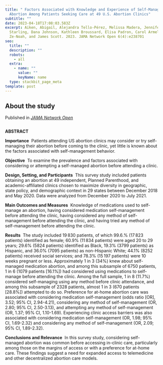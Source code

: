 ```yaml
---
title: " Factors Associated with Knowledge and Experience of Self-Managed
  Abortion Among Patients Seeking Care at 49 U.S. Abortion Clinics"
subtitle: ""
date: 2023-04-18T17:08:03.583Z
excerpt: Aiken, Abigail, Alejandra Tello-Pérez, Melissa Madera, Jennifer E.
  Starling, Dana Johnson, Kathleen Broussard, Elisa Padron, Carol Armelle
  Ze-Noah, and James Scott. 2023. JAMA Network Open 6(4):e238701
seo:
  title: ""
  description: ""
  robots:
    - all
  extra:
    - name: ""
      value: ""
      keyName: name
  type: stackbit_page_meta
template: post
---
```

## About the study

Published in *[JAMA Network Open](https://jamanetwork.com/journals/jamanetworkopen/fullarticle/2803942)*

![]()

**A﻿BSTRACT**

**Importance**  Patients attending US abortion clinics may consider or try self-managing their abortion before coming to the clinic, yet little is known about the factors associated with self-management behavior.

**Objective**  To examine the prevalence and factors associated with considering or attempting a self-managed abortion before attending a clinic.

**Design, Setting, and Participants**  This survey study included patients obtaining an abortion at 49 independent, Planned Parenthood, and academic-affiliated clinics chosen to maximize diversity in geographic, state policy, and demographic context in 29 states between December 2018 and May 2020. Data were analyzed from December 2020 to July 2021.

**Main Outcomes and Measures**  Knowledge of medications used to self-manage an abortion, having considered medication self-management before attending the clinic, having considered any method of self-management before attending the clinic, and having tried any method of self-management before attending the clinic.

**Results**  The study included 19 830 patients, of which 99.6.% (17 823 patients) identified as female; 60.9% (11 834 patients) were aged 20 to 29 years; 29.6% (5824 patients) identified as Black, 19.3% (3799 patients) as Hispanic, and 36.0% (7095 patients) as non-Hispanic White; 44.1% (8252 patients) received social services; and 78.3% (15 197 patients) were 10 weeks pregnant or less. Approximately 1 in 3 (34%) knew about self-managed medication abortion, and among this subsample of 6750 patients, 1 in 6 (1079 patients \[16.1%]) had considered using medications to self-manage before attending the clinic. Among the full sample, 1 in 8 (11.7%) considered self-managing using any method before clinic attendance, and among this subsample of 2328 patients, almost 1 in 3 (670 patients \[28.8%]) attempted to do so. Preference for at-home abortion care was associated with considering medication self-management (odds ratio \[OR], 3.52; 95% CI, 2.94-4.21), considering any method of self-management (OR, 2.80; 95% CI, 2.50-3.13), and attempting any method of self-management (OR, 1.37; 95% CI, 1.10-1.69). Experiencing clinic access barriers was also associated with considering medication self-management (OR, 1.98; 95% CI, 1.69-2.32) and considering any method of self-management (OR, 2.09; 95% CI, 1.89-2.32).

**Conclusions and Relevance**  In this survey study, considering self-managed abortion was common before accessing in-clinic care, particularly among those on the margins of access or with a preference for at-home care. These findings suggest a need for expanded access to telemedicine and other decentralized abortion care models.
